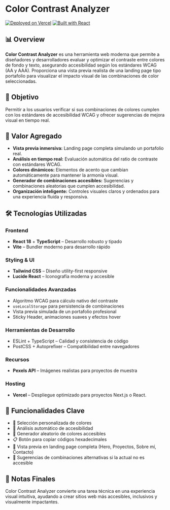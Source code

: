 # Color Contrast Analyzer

[![Deployed on Vercel](https://img.shields.io/badge/Deployed%20on-Vercel-black?style=for-the-badge&logo=vercel)](https://vercel.com/)
[![Built with React](https://img.shields.io/badge/Built%20with-React-blue?style=for-the-badge&logo=react)](https://react.dev/)

## 📊 Overview

**Color Contrast Analyzer** es una herramienta web moderna que permite a diseñadores y desarrolladores evaluar y optimizar el contraste entre colores de fondo y texto, asegurando accesibilidad según los estándares WCAG (AA y AAA). Proporciona una vista previa realista de una landing page tipo portafolio para visualizar el impacto visual de las combinaciones de color seleccionadas.

## 🎯 Objetivo

Permitir a los usuarios verificar si sus combinaciones de colores cumplen con los estándares de accesibilidad WCAG y ofrecer sugerencias de mejora visual en tiempo real.

## 💎 Valor Agregado

- **Vista previa inmersiva:** Landing page completa simulando un portafolio real.
- **Análisis en tiempo real:** Evaluación automática del ratio de contraste con estándares WCAG.
- **Colores dinámicos:** Elementos de acento que cambian automáticamente para mantener la armonía visual.
- **Generador de combinaciones accesibles:** Sugerencias y combinaciones aleatorias que cumplen accesibilidad.
- **Organización inteligente:** Controles visuales claros y ordenados para una experiencia fluida y responsiva.

## 🛠️ Tecnologías Utilizadas

### Frontend
- **React 18** + **TypeScript** – Desarrollo robusto y tipado
- **Vite** – Bundler moderno para desarrollo rápido

### Styling & UI
- **Tailwind CSS** – Diseño utility-first responsive
- **Lucide React** – Iconografía moderna y accesible

### Funcionalidades Avanzadas
- Algoritmo WCAG para cálculo nativo del contraste
- `useLocalStorage` para persistencia de combinaciones
- Vista previa simulada de un portafolio profesional
- Sticky Header, animaciones suaves y efectos hover

### Herramientas de Desarrollo
- ESLint + TypeScript – Calidad y consistencia de código
- PostCSS + Autoprefixer – Compatibilidad entre navegadores

### Recursos
- **Pexels API** – Imágenes realistas para proyectos de muestra

### Hosting
- **Vercel** – Despliegue optimizado para proyectos Next.js o React.

## 🚀 Funcionalidades Clave

- 🎨 Selección personalizada de colores
- 🧠 Análisis automático de accesibilidad
- 🔀 Generador aleatorio de colores accesibles
- 📋 Botón para copiar códigos hexadecimales
- 📱 Vista previa en landing page completa (Hero, Proyectos, Sobre mí, Contacto)
- 🔧 Sugerencias de combinaciones alternativas si la actual no es accesible


## 📌 Notas Finales

Color Contrast Analyzer convierte una tarea técnica en una experiencia visual intuitiva, ayudando a crear sitios web más accesibles, inclusivos y visualmente impactantes.
